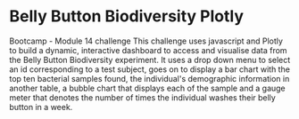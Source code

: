 # Belly Button Biodiversity Plotly

Bootcamp - Module 14 challenge
This challenge uses javascript and Plotly to build a dynamic, interactive dashboard to access and visualise data from the Belly Button Biodiversity experiment.
It uses a drop down menu to select an id corresponding to a test subject, goes on to display a bar chart with the top ten bacterial samples found, the individual's demographic information in another table, a bubble chart that displays each of the sample and a gauge meter that denotes the number of times the individual washes their belly button in a week.
